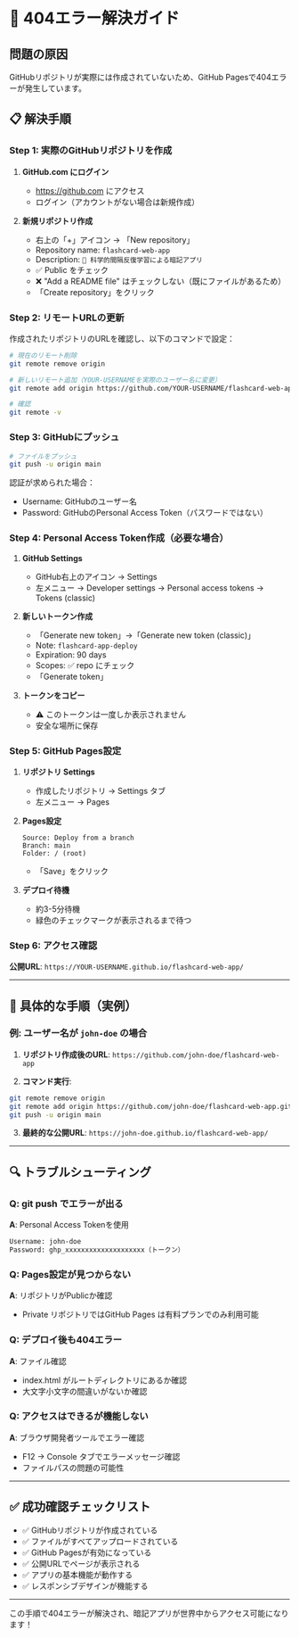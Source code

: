 # 🚨 404エラー解決ガイド

## 問題の原因
GitHubリポジトリが実際には作成されていないため、GitHub Pagesで404エラーが発生しています。

## 📋 解決手順

### Step 1: 実際のGitHubリポジトリを作成

1. **GitHub.com にログイン**
   - https://github.com にアクセス
   - ログイン（アカウントがない場合は新規作成）

2. **新規リポジトリ作成**
   - 右上の「+」アイコン → 「New repository」
   - Repository name: `flashcard-web-app`
   - Description: `🧠 科学的間隔反復学習による暗記アプリ`
   - ✅ Public をチェック
   - ❌ "Add a README file" はチェックしない（既にファイルがあるため）
   - 「Create repository」をクリック

### Step 2: リモートURLの更新

作成されたリポジトリのURLを確認し、以下のコマンドで設定：

```bash
# 現在のリモート削除
git remote remove origin

# 新しいリモート追加（YOUR-USERNAMEを実際のユーザー名に変更）
git remote add origin https://github.com/YOUR-USERNAME/flashcard-web-app.git

# 確認
git remote -v
```

### Step 3: GitHubにプッシュ

```bash
# ファイルをプッシュ
git push -u origin main
```

認証が求められた場合：
- Username: GitHubのユーザー名
- Password: GitHubのPersonal Access Token（パスワードではない）

### Step 4: Personal Access Token作成（必要な場合）

1. **GitHub Settings**
   - GitHub右上のアイコン → Settings
   - 左メニュー → Developer settings → Personal access tokens → Tokens (classic)

2. **新しいトークン作成**
   - 「Generate new token」→「Generate new token (classic)」
   - Note: `flashcard-app-deploy`
   - Expiration: 90 days
   - Scopes: ✅ repo にチェック
   - 「Generate token」

3. **トークンをコピー**
   - ⚠️ このトークンは一度しか表示されません
   - 安全な場所に保存

### Step 5: GitHub Pages設定

1. **リポジトリ Settings**
   - 作成したリポジトリ → Settings タブ
   - 左メニュー → Pages

2. **Pages設定**
   ```
   Source: Deploy from a branch
   Branch: main
   Folder: / (root)
   ```
   - 「Save」をクリック

3. **デプロイ待機**
   - 約3-5分待機
   - 緑色のチェックマークが表示されるまで待つ

### Step 6: アクセス確認

**公開URL**: `https://YOUR-USERNAME.github.io/flashcard-web-app/`

---

## 🎯 具体的な手順（実例）

### 例: ユーザー名が `john-doe` の場合

1. **リポジトリ作成後のURL**: `https://github.com/john-doe/flashcard-web-app`

2. **コマンド実行**:
```bash
git remote remove origin
git remote add origin https://github.com/john-doe/flashcard-web-app.git
git push -u origin main
```

3. **最終的な公開URL**: `https://john-doe.github.io/flashcard-web-app/`

---

## 🔍 トラブルシューティング

### Q: git push でエラーが出る
**A**: Personal Access Tokenを使用
```bash
Username: john-doe
Password: ghp_xxxxxxxxxxxxxxxxxxxx（トークン）
```

### Q: Pages設定が見つからない
**A**: リポジトリがPublicか確認
- Private リポジトリではGitHub Pages は有料プランでのみ利用可能

### Q: デプロイ後も404エラー
**A**: ファイル確認
- index.html がルートディレクトリにあるか確認
- 大文字小文字の間違いがないか確認

### Q: アクセスはできるが機能しない
**A**: ブラウザ開発者ツールでエラー確認
- F12 → Console タブでエラーメッセージ確認
- ファイルパスの問題の可能性

---

## ✅ 成功確認チェックリスト

- ✅ GitHubリポジトリが作成されている
- ✅ ファイルがすべてアップロードされている  
- ✅ GitHub Pagesが有効になっている
- ✅ 公開URLでページが表示される
- ✅ アプリの基本機能が動作する
- ✅ レスポンシブデザインが機能する

---

この手順で404エラーが解決され、暗記アプリが世界中からアクセス可能になります！